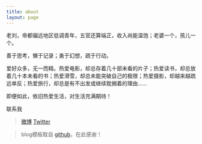 ```yaml
---
title: about
layout: page
---
```


老刘，帝都偏远地区低调青年，五官还算端正，收入尚能温饱；老婆一个，孩儿一个。

善于思考，懒于记录；勇于幻想，疏于行动。

爱好众多，无一而精。热爱电影，却总存着几十部未看的片子；热爱读书，却总放着几十本未看的书；热爱滑雪，却总未能突破自己的极限；热爱摄影，却越来越疏远单反；热爱旅行，却总是有不出发或继续耽搁着的理由……

即便如此，依旧热爱生活，对生活充满期待！

联系我

>[微博](http://weibo.com/sjcnh)       [Twitter](https://twitter.com/TheodoerLiu)

>blog模板取自 [github](https://github.com/waynezhang)，在此感谢！



